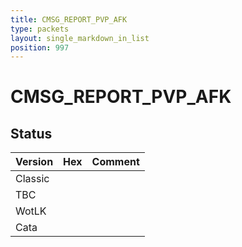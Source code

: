 ```yaml
---
title: CMSG_REPORT_PVP_AFK
type: packets
layout: single_markdown_in_list
position: 997
---
```


# CMSG_REPORT_PVP_AFK

## Status

Version | Hex | Comment
---------- | ---------- | ---------- 
Classic |  |  
TBC |  |  
WotLK |  |  
Cata |  |  
